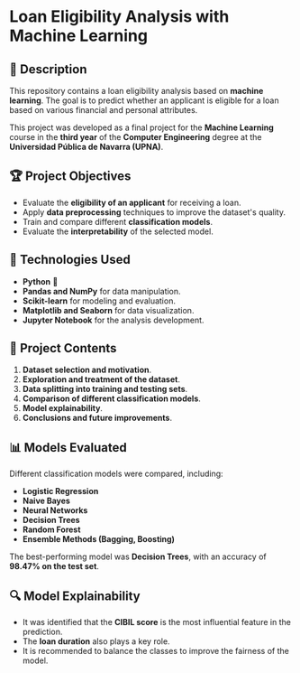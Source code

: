 # Loan Eligibility Analysis with Machine Learning

## 📌 Description
This repository contains a loan eligibility analysis based on **machine learning**. The goal is to predict whether an applicant is eligible for a loan based on various financial and personal attributes.

This project was developed as a final project for the **Machine Learning** course in the **third year** of the **Computer Engineering** degree at the **Universidad Pública de Navarra (UPNA)**.

## 🏆 Project Objectives
- Evaluate the **eligibility of an applicant** for receiving a loan.
- Apply **data preprocessing** techniques to improve the dataset's quality.
- Train and compare different **classification models**.
- Evaluate the **interpretability** of the selected model.

## 🚀 Technologies Used
- **Python** 🐍
- **Pandas and NumPy** for data manipulation.
- **Scikit-learn** for modeling and evaluation.
- **Matplotlib and Seaborn** for data visualization.
- **Jupyter Notebook** for the analysis development.

## 📂 Project Contents
1. **Dataset selection and motivation**.
2. **Exploration and treatment of the dataset**.
3. **Data splitting into training and testing sets**.
4. **Comparison of different classification models**.
5. **Model explainability**.
6. **Conclusions and future improvements**.

## 📊 Models Evaluated
Different classification models were compared, including:
- **Logistic Regression**
- **Naive Bayes**
- **Neural Networks**
- **Decision Trees**
- **Random Forest**
- **Ensemble Methods (Bagging, Boosting)**

The best-performing model was **Decision Trees**, with an accuracy of **98.47% on the test set**.

## 🔍 Model Explainability
- It was identified that the **CIBIL score** is the most influential feature in the prediction.
- The **loan duration** also plays a key role.
- It is recommended to balance the classes to improve the fairness of the model.
